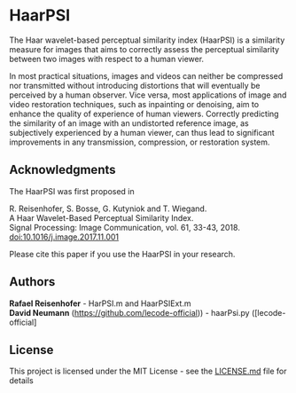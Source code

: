 # HaarPSI
The Haar wavelet-based perceptual similarity index (HaarPSI) is a similarity measure for images that aims to correctly assess the perceptual similarity between two images with respect to a human viewer.

In most practical situations, images and videos can neither be compressed nor transmitted without introducing distortions that will eventually be perceived by a human observer. Vice versa, most applications of image and video restoration techniques, such as inpainting or denoising, aim to enhance the quality of experience of human viewers. Correctly predicting the similarity of an image with an undistorted reference image, as subjectively experienced by a human viewer, can thus lead to significant improvements in any transmission, compression, or restoration system.

## Acknowledgments

The HaarPSI was first proposed in 

R. Reisenhofer, S. Bosse, G. Kutyniok and T. Wiegand.  
A Haar Wavelet-Based Perceptual Similarity Index.  
Signal Processing: Image Communication, vol. 61, 33-43, 2018.  
<a href="https://doi.org/10.1016/j.image.2017.11.001">doi:10.1016/j.image.2017.11.001</a>

Please cite this paper if you use the HaarPSI in your research.

## Authors

**Rafael Reisenhofer** - HarPSI.m and HaarPSIExt.m  
**David Neumann** (https://github.com/lecode-official)) - haarPsi.py ([lecode-official]

## License

This project is licensed under the MIT License - see the [LICENSE.md](LICENSE.md) file for details

